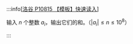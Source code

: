 :::info[[洛谷 P10815 【模板】快速读入](https://www.luogu.com.cn/problem/P10815)]

输入 $n$ 个整数 $a_i$，输出它们的和。（$|a_i| \le n \le 10^8$）

:::
